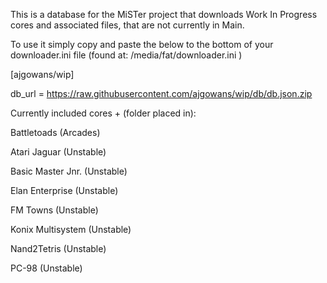 This is a database for the MiSTer project that downloads Work In Progress cores and associated files, that are not currently in Main.

To use it simply copy and paste the below to the bottom of your downloader.ini file (found at: /media/fat/downloader.ini )

[ajgowans/wip]

db_url = https://raw.githubusercontent.com/ajgowans/wip/db/db.json.zip



Currently included cores + (folder placed in):

Battletoads (Arcades)

Atari Jaguar (Unstable)

Basic Master Jnr. (Unstable)

Elan Enterprise (Unstable)

FM Towns (Unstable)

Konix Multisystem (Unstable)

Nand2Tetris (Unstable)

PC-98 (Unstable)
